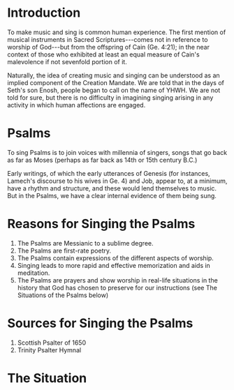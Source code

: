 # Introduction

To make music and sing is common human experience.  The first mention of musical instruments in Sacred Scriptures---comes not in reference to worship of God---but from the offspring of Cain (Ge. 4:21); in the near context of those who exhibited at least an equal measure of Cain's malevolence if not sevenfold portion of it.

Naturally, the idea of creating music and singing can be understood as an implied component of the Creation Mandate. We are told that in the days of Seth's son Enosh, people began to call on the name of YHWH. We are not told for sure, but there is no difficulty in imagining singing arising in any activity in which human affections are engaged. 

# Psalms

To sing Psalms is to join voices with millennia of singers, songs that go back as far as Moses (perhaps as far back as 14th or 15th century B.C.)

Early writings, of which the early utterances of Genesis (for instances, Lamech's discourse to his wives in Ge. 4) and Job, appear to, at a minimum, have a rhythm and structure, and these would lend themselves to music. But in the Psalms, we have a clear internal evidence of them being sung.

# Reasons for Singing the Psalms

1. The Psalms are Messianic to a sublime degree.
2. The Psalms are first-rate poetry.
3. The Psalms contain expressions of the different aspects of worship.
4. Singing leads to more rapid and effective memorization and aids in meditation.
5. The Psalms are prayers and show worship in real-life situations in the history that God has chosen to preserve for our instructions (see The Situations of the Psalms below) 

# Sources for Singing the Psalms

1. Scottish Psalter of 1650
2. Trinity Psalter Hymnal

# The Situation
